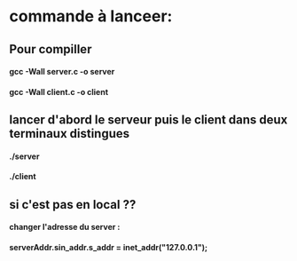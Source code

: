# commande à lanceer: 
## Pour compiller 
#### gcc -Wall server.c -o server
#### gcc -Wall client.c -o client
## lancer d'abord le serveur puis le client dans deux terminaux distingues
#### ./server
#### ./client
## si c'est pas en local ??
#### changer l'adresse du server : 
#### serverAddr.sin_addr.s_addr = inet_addr("127.0.0.1");

